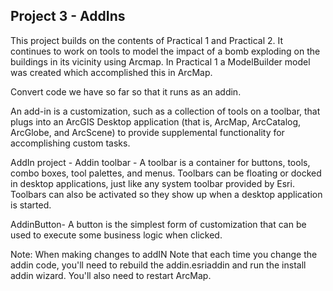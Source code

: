 ## Project 3 - AddIns

This project builds on the contents of Practical 1 and Practical 2.
It continues to work on tools to model the impact of a bomb exploding on the buildings in its vicinity using Arcmap.
In Practical 1 a ModelBuilder model was created which accomplished this in ArcMap.

Convert code we have so far so that it runs as an addin.

An add-in is a customization, such as a collection of tools on a toolbar, that plugs into an ArcGIS Desktop application (that is, ArcMap, ArcCatalog, ArcGlobe, and ArcScene) to provide supplemental functionality for accomplishing custom tasks.


AddIn project -
Addin toolbar - A toolbar is a container for buttons, tools, combo boxes, tool palettes, and menus. Toolbars can be floating or docked in desktop applications, 
just like any system toolbar provided by Esri. 
Toolbars can also be activated so they show up when a desktop application is started.

AddinButton-
A button is the simplest form of customization that can be used to execute some business logic when clicked.


Note:
When making changes to addIN
Note that each time you change the addin code, you'll need to rebuild the addin.esriaddin and run the install addin wizard. 
You'll also need to restart ArcMap.